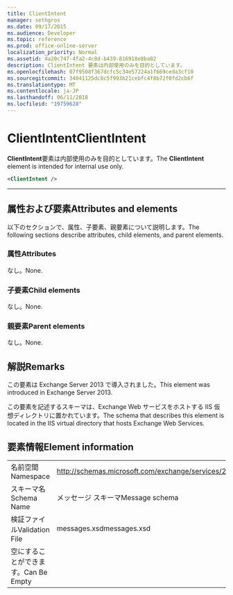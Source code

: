 ```yaml
---
title: ClientIntent
manager: sethgros
ms.date: 09/17/2015
ms.audience: Developer
ms.topic: reference
ms.prod: office-online-server
localization_priority: Normal
ms.assetid: 4a20c747-4fa2-4c8d-b439-816918e8ba02
description: ClientIntent 要素は内部使用のみを目的としています。
ms.openlocfilehash: 07f9508f367dcfc5c34e57224a1f669ceda3cf10
ms.sourcegitcommit: 34041125dc8c5f993b21cebfc4f8b72f0fd2cb6f
ms.translationtype: MT
ms.contentlocale: ja-JP
ms.lasthandoff: 06/11/2018
ms.locfileid: "19759628"
---
```

# <a name="clientintent"></a><span data-ttu-id="0e3c6-103">ClientIntent</span><span class="sxs-lookup"><span data-stu-id="0e3c6-103">ClientIntent</span></span>

<span data-ttu-id="0e3c6-104">**ClientIntent**要素は内部使用のみを目的としています。</span><span class="sxs-lookup"><span data-stu-id="0e3c6-104">The **ClientIntent** element is intended for internal use only.</span></span> 
  
```XML
<ClientIntent />
```

 ****
## <a name="attributes-and-elements"></a><span data-ttu-id="0e3c6-105">属性および要素</span><span class="sxs-lookup"><span data-stu-id="0e3c6-105">Attributes and elements</span></span>

<span data-ttu-id="0e3c6-106">以下のセクションで、属性、子要素、親要素について説明します。</span><span class="sxs-lookup"><span data-stu-id="0e3c6-106">The following sections describe attributes, child elements, and parent elements.</span></span>
  
### <a name="attributes"></a><span data-ttu-id="0e3c6-107">属性</span><span class="sxs-lookup"><span data-stu-id="0e3c6-107">Attributes</span></span>

<span data-ttu-id="0e3c6-108">なし。</span><span class="sxs-lookup"><span data-stu-id="0e3c6-108">None.</span></span>
  
### <a name="child-elements"></a><span data-ttu-id="0e3c6-109">子要素</span><span class="sxs-lookup"><span data-stu-id="0e3c6-109">Child elements</span></span>

<span data-ttu-id="0e3c6-110">なし。</span><span class="sxs-lookup"><span data-stu-id="0e3c6-110">None.</span></span>
  
### <a name="parent-elements"></a><span data-ttu-id="0e3c6-111">親要素</span><span class="sxs-lookup"><span data-stu-id="0e3c6-111">Parent elements</span></span>

<span data-ttu-id="0e3c6-112">なし。</span><span class="sxs-lookup"><span data-stu-id="0e3c6-112">None.</span></span>
  
## <a name="remarks"></a><span data-ttu-id="0e3c6-113">解説</span><span class="sxs-lookup"><span data-stu-id="0e3c6-113">Remarks</span></span>

<span data-ttu-id="0e3c6-114">この要素は Exchange Server 2013 で導入されました。</span><span class="sxs-lookup"><span data-stu-id="0e3c6-114">This element was introduced in Exchange Server 2013.</span></span>
  
<span data-ttu-id="0e3c6-115">この要素を記述するスキーマは、Exchange Web サービスをホストする IIS 仮想ディレクトリに置かれています。</span><span class="sxs-lookup"><span data-stu-id="0e3c6-115">The schema that describes this element is located in the IIS virtual directory that hosts Exchange Web Services.</span></span>
  
## <a name="element-information"></a><span data-ttu-id="0e3c6-116">要素情報</span><span class="sxs-lookup"><span data-stu-id="0e3c6-116">Element information</span></span>

|||
|:-----|:-----|
|<span data-ttu-id="0e3c6-117">名前空間</span><span class="sxs-lookup"><span data-stu-id="0e3c6-117">Namespace</span></span>  <br/> |http://schemas.microsoft.com/exchange/services/2006/messages  <br/> |
|<span data-ttu-id="0e3c6-118">スキーマ名</span><span class="sxs-lookup"><span data-stu-id="0e3c6-118">Schema Name</span></span>  <br/> |<span data-ttu-id="0e3c6-119">メッセージ スキーマ</span><span class="sxs-lookup"><span data-stu-id="0e3c6-119">Message schema</span></span>  <br/> |
|<span data-ttu-id="0e3c6-120">検証ファイル</span><span class="sxs-lookup"><span data-stu-id="0e3c6-120">Validation File</span></span>  <br/> |<span data-ttu-id="0e3c6-121">messages.xsd</span><span class="sxs-lookup"><span data-stu-id="0e3c6-121">messages.xsd</span></span>  <br/> |
|<span data-ttu-id="0e3c6-122">空にすることができます。</span><span class="sxs-lookup"><span data-stu-id="0e3c6-122">Can Be Empty</span></span>  <br/> ||
   


